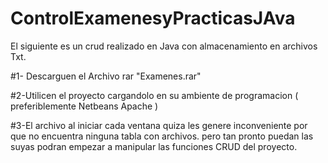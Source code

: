 # ControlExamenesyPracticasJAva
El siguiente es un crud realizado en Java con almacenamiento en archivos Txt.

#1- Descarguen el Archivo rar "Examenes.rar"


#2-Utilicen el proyecto cargandolo en su ambiente de programacion ( preferiblemente Netbeans Apache )


#3-El archivo al iniciar cada ventana quiza les genere inconveniente por que no encuentra ninguna tabla con archivos. pero tan pronto puedan las suyas podran empezar a manipular
las funciones CRUD del proyecto.
